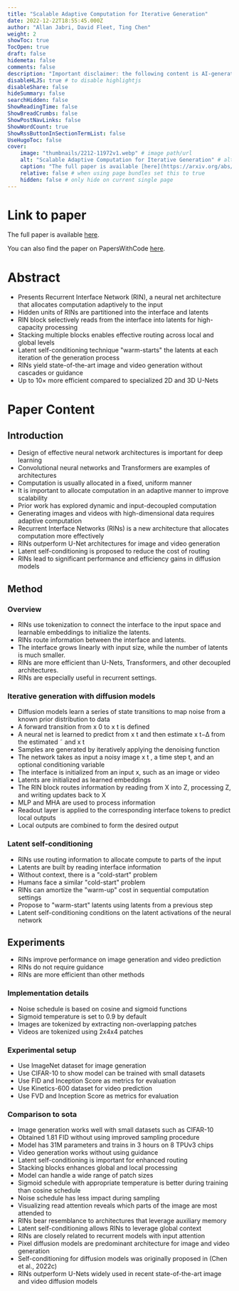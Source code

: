 ```yaml
---
title: "Scalable Adaptive Computation for Iterative Generation"
date: 2022-12-22T18:55:45.000Z
author: "Allan Jabri, David Fleet, Ting Chen"
weight: 2
showToc: true
TocOpen: true
draft: false
hidemeta: false
comments: false
description: "Important disclaimer: the following content is AI-generated, please make sure to fact check the presented information by reading the full paper."
disableHLJS: true # to disable highlightjs
disableShare: false
hideSummary: false
searchHidden: false
ShowReadingTime: false
ShowBreadCrumbs: false
ShowPostNavLinks: false
ShowWordCount: true
ShowRssButtonInSectionTermList: false
UseHugoToc: false
cover:
    image: "thumbnails/2212-11972v1.webp" # image path/url
    alt: "Scalable Adaptive Computation for Iterative Generation" # alt text
    caption: "The full paper is available [here](https://arxiv.org/abs/2212.11972)." # display caption under cover
    relative: false # when using page bundles set this to true
    hidden: false # only hide on current single page
---
```


# Link to paper
The full paper is available [here](https://arxiv.org/abs/2212.11972).

You can also find the paper on PapersWithCode [here](https://paperswithcode.com/paper/scalable-adaptive-computation-for-iterative).

# Abstract
- Presents Recurrent Interface Network (RIN), a neural net architecture that allocates computation adaptively to the input
- Hidden units of RINs are partitioned into the interface and latents
- RIN block selectively reads from the interface into latents for high-capacity processing
- Stacking multiple blocks enables effective routing across local and global levels
- Latent self-conditioning technique "warm-starts" the latents at each iteration of the generation process
- RINs yield state-of-the-art image and video generation without cascades or guidance
- Up to 10$\times$ more efficient compared to specialized 2D and 3D U-Nets

# Paper Content

## Introduction
- Design of effective neural network architectures is important for deep learning
- Convolutional neural networks and Transformers are examples of architectures
- Computation is usually allocated in a fixed, uniform manner
- It is important to allocate computation in an adaptive manner to improve scalability
- Prior work has explored dynamic and input-decoupled computation
- Generating images and videos with high-dimensional data requires adaptive computation
- Recurrent Interface Networks (RINs) is a new architecture that allocates computation more effectively
- RINs outperform U-Net architectures for image and video generation
- Latent self-conditioning is proposed to reduce the cost of routing
- RINs lead to significant performance and efficiency gains in diffusion models

## Method

### Overview
- RINs use tokenization to connect the interface to the input space and learnable embeddings to initialize the latents.
- RINs route information between the interface and latents.
- The interface grows linearly with input size, while the number of latents is much smaller.
- RINs are more efficient than U-Nets, Transformers, and other decoupled architectures.
- RINs are especially useful in recurrent settings.

### Iterative generation with diffusion models
- Diffusion models learn a series of state transitions to map noise from a known prior distribution to data
- A forward transition from x 0 to x t is defined
- A neural net is learned to predict from x t and then estimate x t−∆ from the estimated ˜ and x t
- Samples are generated by iteratively applying the denoising function
- The network takes as input a noisy image x t , a time step t, and an optional conditioning variable
- The interface is initialized from an input x, such as an image or video
- Latents are initialized as learned embeddings
- The RIN block routes information by reading from X into Z, processing Z, and writing updates back to X
- MLP and MHA are used to process information
- Readout layer is applied to the corresponding interface tokens to predict local outputs
- Local outputs are combined to form the desired output

### Latent self-conditioning
- RINs use routing information to allocate compute to parts of the input
- Latents are built by reading interface information
- Without context, there is a "cold-start" problem
- Humans face a similar "cold-start" problem
- RINs can amortize the "warm-up" cost in sequential computation settings
- Propose to "warm-start" latents using latents from a previous step
- Latent self-conditioning conditions on the latent activations of the neural network

## Experiments
- RINs improve performance on image generation and video prediction
- RINs do not require guidance
- RINs are more efficient than other methods

### Implementation details
- Noise schedule is based on cosine and sigmoid functions
- Sigmoid temperature is set to 0.9 by default
- Images are tokenized by extracting non-overlapping patches
- Videos are tokenized using 2x4x4 patches

### Experimental setup
- Use ImageNet dataset for image generation
- Use CIFAR-10 to show model can be trained with small datasets
- Use FID and Inception Score as metrics for evaluation
- Use Kinetics-600 dataset for video prediction
- Use FVD and Inception Score as metrics for evaluation

### Comparison to sota
- Image generation works well with small datasets such as CIFAR-10
- Obtained 1.81 FID without using improved sampling procedure
- Model has 31M parameters and trains in 3 hours on 8 TPUv3 chips
- Video generation works without using guidance
- Latent self-conditioning is important for enhanced routing
- Stacking blocks enhances global and local processing
- Model can handle a wide range of patch sizes
- Sigmoid schedule with appropriate temperature is better during training than cosine schedule
- Noise schedule has less impact during sampling
- Visualizing read attention reveals which parts of the image are most attended to
- RINs bear resemblance to architectures that leverage auxiliary memory
- Latent self-conditioning allows RINs to leverage global context
- RINs are closely related to recurrent models with input attention
- Pixel diffusion models are predominant architecture for image and video generation
- Self-conditioning for diffusion models was originally proposed in (Chen et al., 2022c)
- RINs outperform U-Nets widely used in recent state-of-the-art image and video diffusion models
